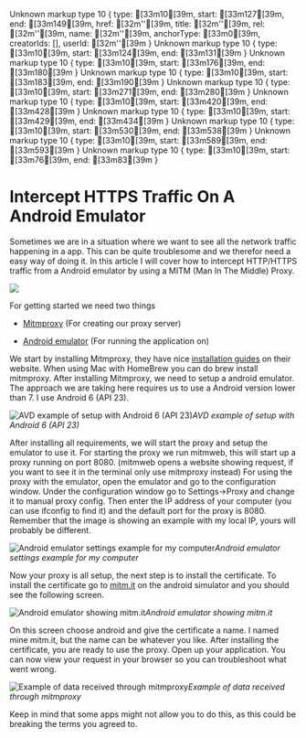 Unknown markup type 10 {
  type: [33m10[39m,
  start: [33m127[39m,
  end: [33m149[39m,
  href: [32m''[39m,
  title: [32m''[39m,
  rel: [32m''[39m,
  name: [32m''[39m,
  anchorType: [33m0[39m,
  creatorIds: [],
  userId: [32m''[39m
}
Unknown markup type 10 { type: [33m10[39m, start: [33m124[39m, end: [33m131[39m }
Unknown markup type 10 { type: [33m10[39m, start: [33m176[39m, end: [33m180[39m }
Unknown markup type 10 { type: [33m10[39m, start: [33m183[39m, end: [33m190[39m }
Unknown markup type 10 { type: [33m10[39m, start: [33m271[39m, end: [33m280[39m }
Unknown markup type 10 { type: [33m10[39m, start: [33m420[39m, end: [33m428[39m }
Unknown markup type 10 { type: [33m10[39m, start: [33m429[39m, end: [33m434[39m }
Unknown markup type 10 { type: [33m10[39m, start: [33m530[39m, end: [33m538[39m }
Unknown markup type 10 { type: [33m10[39m, start: [33m589[39m, end: [33m593[39m }
Unknown markup type 10 { type: [33m10[39m, start: [33m76[39m, end: [33m83[39m }

# Intercept HTTPS Traffic On A Android Emulator

Sometimes we are in a situation where we want to see all the network traffic happening in a app. This can be quite troublesome and we therefor need a easy way of doing it.
In this article I will cover how to intercept HTTP/HTTPS traffic from a Android emulator by using a MITM (Man In The Middle) Proxy.

![](https://cdn-images-1.medium.com/max/2000/1*6SPvBeNj336kduC7XnYxmA.jpeg)

For getting started we need two things

* [Mitmproxy](https://mitmproxy.org/) (For creating our proxy server)

* [Android emulator](https://developer.android.com/studio/run/emulator) (For running the application on)

We start by installing Mitmproxy, they have nice [installation guides](https://mitmproxy.org/) on their website. When using Mac with HomeBrew you can do brew install mitmproxy.
After installing Mitmproxy, we need to setup a android emulator. The approach we are taking here requires us to use a Android version lower than 7. I use Android 6 (API 23).

![AVD example of setup with Android 6 (API 23)](https://cdn-images-1.medium.com/max/2044/1*0mUwTX4o0sKkopzG3GuTsw.png)*AVD example of setup with Android 6 (API 23)*

After installing all requirements, we will start the proxy and setup the emulator to use it. 
For starting the proxy we run mitmweb, this will start up a proxy running on port 8080. (mitmweb opens a website showing request, if you want to see it in the terminal only use mitmproxy instead)
For using the proxy with the emulator, open the emulator and go to the configuration window. Under the configuration window go to Settings→Proxy and change it to manual proxy config. 
Then enter the IP address of your computer (you can use ifconfig to find it) and the default port for the proxy is 8080. Remember that the image is showing an example with my local IP, yours will probably be different.

![Android emulator settings example for my computer](https://cdn-images-1.medium.com/max/3304/1*7_7o7EZ47CkKPHzdOFaTMw.png)*Android emulator settings example for my computer*

Now your proxy is all setup, the next step is to install the certificate. To install the certificate go to [mitm.it](http://mitm.it) on the android simulator and you should see the following screen.

![Android emulator showing mitm.it](https://cdn-images-1.medium.com/max/2000/1*6pmvdIptxA0AV-AYWApUhg.png)*Android emulator showing mitm.it*

On this screen choose android and give the certificate a name. I named mine mitm.it, but the name can be whatever you like. After installing the certificate, you are ready to use the proxy. 
Open up your application. You can now view your request in your browser so you can troubleshoot what went wrong.

![Example of data received through mitmproxy](https://cdn-images-1.medium.com/max/6720/1*_wq2goC1o4yr1uelXkWoUw.png)*Example of data received through mitmproxy*

Keep in mind that some apps might not allow you to do this, as this could be breaking the terms you agreed to.
